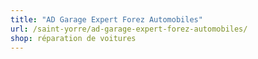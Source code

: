 ```yaml
---
title: "AD Garage Expert Forez Automobiles"
url: /saint-yorre/ad-garage-expert-forez-automobiles/
shop: réparation de voitures
---
```

